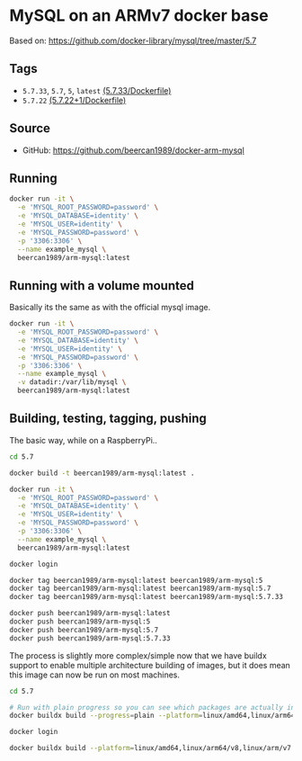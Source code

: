 # MySQL on an ARMv7 docker base

Based on: https://github.com/docker-library/mysql/tree/master/5.7

## Tags
* `5.7.33`, `5.7`, `5`, `latest` [(5.7.33/Dockerfile)](https://github.com/beercan1989/docker-arm-mysql/blob/5.7.33/Dockerfile)
* `5.7.22` [(5.7.22+1/Dockerfile)](https://github.com/beercan1989/docker-arm-mysql/blob/5.7.22+1/Dockerfile)

## Source
* GitHub: https://github.com/beercan1989/docker-arm-mysql

## Running
```bash
docker run -it \
  -e 'MYSQL_ROOT_PASSWORD=password' \
  -e 'MYSQL_DATABASE=identity' \
  -e 'MYSQL_USER=identity' \
  -e 'MYSQL_PASSWORD=password' \
  -p '3306:3306' \
  --name example_mysql \
  beercan1989/arm-mysql:latest
```

## Running with a volume mounted
Basically its the same as with the official mysql image.
```bash
docker run -it \
  -e 'MYSQL_ROOT_PASSWORD=password' \
  -e 'MYSQL_DATABASE=identity' \
  -e 'MYSQL_USER=identity' \
  -e 'MYSQL_PASSWORD=password' \
  -p '3306:3306' \
  --name example_mysql \
  -v datadir:/var/lib/mysql \
  beercan1989/arm-mysql:latest
```

## Building, testing, tagging, pushing
The basic way, while on a RaspberryPi.. 
```bash
cd 5.7

docker build -t beercan1989/arm-mysql:latest .

docker run -it \
  -e 'MYSQL_ROOT_PASSWORD=password' \
  -e 'MYSQL_DATABASE=identity' \
  -e 'MYSQL_USER=identity' \
  -e 'MYSQL_PASSWORD=password' \
  -p '3306:3306' \
  --name example_mysql \
  beercan1989/arm-mysql:latest

docker login

docker tag beercan1989/arm-mysql:latest beercan1989/arm-mysql:5
docker tag beercan1989/arm-mysql:latest beercan1989/arm-mysql:5.7
docker tag beercan1989/arm-mysql:latest beercan1989/arm-mysql:5.7.33

docker push beercan1989/arm-mysql:latest
docker push beercan1989/arm-mysql:5
docker push beercan1989/arm-mysql:5.7
docker push beercan1989/arm-mysql:5.7.33
```

The process is slightly more complex/simple now that we have buildx support to enable multiple architecture building of images, but it does mean this image can now be run on most machines. 
```bash
cd 5.7

# Run with plain progress so you can see which packages are actually installed to find the MySQL version
docker buildx build --progress=plain --platform=linux/amd64,linux/arm64,linux/arm/v7 .

docker login

docker buildx build --platform=linux/amd64,linux/arm64/v8,linux/arm/v7 -t beercan1989/arm-mysql:latest -t beercan1989/arm-mysql:5 -t beercan1989/arm-mysql:5.7 -t beercan1989/arm-mysql:5.7.33 --push .
```